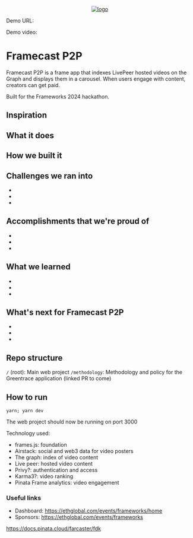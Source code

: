 
<p align='center'>
  <a href="https://github.com/cbonoz/frame24"><img src="https://github.com/cbonoz/logo.png" alt="logo" border="0"></a>
</p>


Demo URL:

Demo video:

# Framecast P2P

Framecast P2P is a frame app that indexes LivePeer hosted videos on the Graph and displays them in a carousel. When users engage with content, creators can get paid.

Built for the Frameworks 2024 hackathon.



## Inspiration

## What it does

## How we built it



## Challenges we ran into
-
-
-

## Accomplishments that we're proud of
-
-
-

## What we learned
-
-
-

## What's next for Framecast P2P
-
-
-


## Repo structure
`/` (root): Main web project
`/methodology`: Methodology and policy for the Greentrace application (linked PR to come)

## How to run

`yarn; yarn dev`

The web project should now be running on port 3000


Technology used:

* frames.js: foundation
* Airstack: social and web3 data for video posters
* The graph: index of video content
* Live peer: hosted video content
* Privy?: authentication and access
* Karma3?: video ranking
* Pinata Frame analytics: video engagement



### Useful links
* Dashboard: https://ethglobal.com/events/frameworks/home
* Sponsors: https://ethglobal.com/events/frameworks

https://docs.pinata.cloud/farcaster/fdk

<!--
# Frames.js Starter Kit

This is a boilerplate repo to get started quickly with `frames.js`

## Quickstart

If running from the frames.js repository itself:

- Run `yarn` from the repository root
- Run `cd examples/framesjs-starter`

1. Install dependencies `yarn install`

2. Run the dev server `yarn dev`

3. Open [http://localhost:3000](http://localhost:3000) with your browser to see the result.

4. Edit `app/page.tsx`

5. Visit [http://localhost:3000/debug](http://localhost:3000/debug) to debug your frame.

6. (Optional) To use a real signer (costs warps), copy `.env.sample` to `.env` and fill in the env variables following the comments provided

## Docs, Questions and Help

- [Frames.js Documentation](https://framesjs.org)
- [Awesome frames](https://github.com/davidfurlong/awesome-frames?tab=readme-ov-file)
- Join the [/frames-dev](https://warpcast.com/~/channel/frames-devs) channel on Farcaster to ask questions

## If you get stuck or have feedback, [Message @df please!](https://warpcast.com/df)

You can check out [the Next.js GitHub repository](https://github.com/vercel/next.js/) - your feedback and contributions are welcome!

## Deploy

```bash
vercel
```

more deployment links coming soon, PRs welcome!
-->
